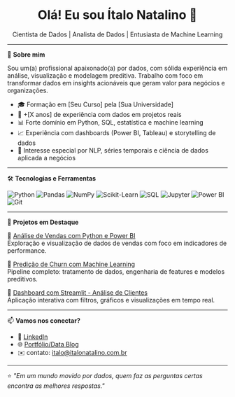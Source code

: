 

<h1 align="center">Olá! Eu sou Ítalo Natalino 👋</h1>
<p align="center">
  Cientista de Dados | Analista de Dados | Entusiasta de Machine Learning
</p>

---

🎯 **Sobre mim**

Sou um(a) profissional apaixonado(a) por dados, com sólida experiência em análise, visualização e modelagem preditiva. Trabalho com foco em transformar dados em insights acionáveis que geram valor para negócios e organizações.

- 🎓 Formação em [Seu Curso] pela [Sua Universidade]
- 💼 +[X anos] de experiência com dados em projetos reais
- 📊 Forte domínio em Python, SQL, estatística e machine learning
- 📈 Experiência com dashboards (Power BI, Tableau) e storytelling de dados
- 🤖 Interesse especial por NLP, séries temporais e ciência de dados aplicada a negócios

---

🛠️ **Tecnologias e Ferramentas**

![Python](https://img.shields.io/badge/-Python-3776AB?style=flat-square&logo=python&logoColor=white)
![Pandas](https://img.shields.io/badge/-Pandas-150458?style=flat-square&logo=pandas)
![NumPy](https://img.shields.io/badge/-NumPy-013243?style=flat-square&logo=numpy)
![Scikit-Learn](https://img.shields.io/badge/-Scikit--Learn-F7931E?style=flat-square&logo=scikit-learn&logoColor=white)
![SQL](https://img.shields.io/badge/-SQL-4479A1?style=flat-square&logo=postgresql&logoColor=white)
![Jupyter](https://img.shields.io/badge/-Jupyter-F37626?style=flat-square&logo=jupyter&logoColor=white)
![Power BI](https://img.shields.io/badge/-Power%20BI-F2C811?style=flat-square&logo=powerbi&logoColor=black)
![Git](https://img.shields.io/badge/-Git-F05032?style=flat-square&logo=git&logoColor=white)

---

📁 **Projetos em Destaque**

🔹 [Análise de Vendas com Python e Power BI](https://github.com/seunome/projeto-vendas)  
Exploração e visualização de dados de vendas com foco em indicadores de performance.

🔹 [Predição de Churn com Machine Learning](https://github.com/seunome/projeto-churn)  
Pipeline completo: tratamento de dados, engenharia de features e modelos preditivos.

🔹 [Dashboard com Streamlit - Análise de Clientes](https://github.com/seunome/streamlit-dashboard)  
Aplicação interativa com filtros, gráficos e visualizações em tempo real.

---

📫 **Vamos nos conectar?**

- 💼 [LinkedIn](https://www.linkedin.com/in/italo.natalino)
- 🌐 [Portfólio/Data Blog](https://www.italonatalino.com.br)
- ✉️ contato: italo@italonatalino.com.br

---

⭐ _"Em um mundo movido por dados, quem faz as perguntas certas encontra as melhores respostas."_  
